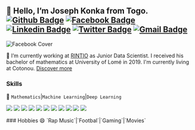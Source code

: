 ## 👋 Hello, I’m Joseph Konka from Togo. [![Github Badge](https://img.shields.io/badge/-Github-000?style=flat-square&logo=Github&logoColor=white&link=https://github.com/joekakone)](https://github.com/joekakone) [![Facebook Badge](https://img.shields.io/badge/-Facebook-blue?style=flat-square&logo=Facebook&logoColor=white&link=https://www.facebook.com/josephkonka1999)](https://www.facebook.com/josephkonka1999) [![Linkedin Badge](https://img.shields.io/badge/-LinkedIn-blue?style=flat-square&logo=Linkedin&logoColor=white&link=https://www.linkedin.com/in/joseph-koami-konka/)](https://www.linkedin.com/in/joseph-koami-konka/) [![Twitter Badge](https://img.shields.io/badge/-Twitter-blue?style=flat-square&logo=Twitter&logoColor=white&link=https://www.twitter.com/josephkonka1999)](https://www.twitter.com/josephkonka1999) [![Gmail Badge](https://img.shields.io/badge/-Gmail-c14438?style=flat-square&logo=Gmail&logoColor=white&link=mailto:joseph.kakone@gmail.com)](mailto:joseph.kakone@gmail.com)

![Facebook Cover](https://scontent.fcoo1-2.fna.fbcdn.net/v/t1.0-9/87528566_2580103492256250_5431444358672941056_n.png?_nc_cat=111&_nc_sid=dd9801&_nc_eui2=AeE3NuQvOyPimuhJSvQSY1d6wzT1nGHV-ZnDNPWcYdX5mXHJh6TvvlW1-L8EDebX2S15ZXyC6B8ggXcDnDJBRKOM&_nc_ohc=3wDuwIgSrQ0AX-bIun9&_nc_ht=scontent.fcoo1-2.fna&oh=7bb9ed980c0ad9f8b1a28f17f4ed1900&oe=5F3C1CF0)

<!--
Here are some ideas to get you started:

- 🔭 I’m currently working on ...
- 🌱 I’m currently learning ...
- 👯 I’m looking to collaborate on ...
- 🤔 I’m looking for help with ...
- 💬 Ask me about ...
- 📫 How to reach me: ...
- 😄 Pronouns: ...
- ⚡ Fun fact: ...
-->

🔭 I’m currently working at [RINTIO](http://www.rintio.com) as Junior Data Scientist. I received his bachelor of mathematics at University of Lomé in 2019. I'm currently living at Cotonou.  [Discover more](http://joekakone.github.io/)

### Skills
💬  `Mathematics`|`Machine Learning`|`Deep Learning`
<p>
  <img src="https://img.shields.io/badge/C-%E2%98%85%E2%98%85%E2%98%85%E2%98%85%E2%98%85-informational" />
  <img src="https://img.shields.io/badge/R-%E2%98%85%E2%98%85%E2%98%85%E2%98%85%E2%98%85-important" />
  <img src="https://img.shields.io/badge/Html5-%E2%98%85%E2%98%85%E2%98%85%E2%98%85%E2%98%85-ff7851" />
  <img src="https://img.shields.io/badge/CSS3-%E2%98%85%E2%98%85%E2%98%85%E2%98%85%E2%98%85-9ef380" />
  <img src="https://img.shields.io/badge/Scilab-%E2%98%85%E2%98%85%E2%98%85%E2%98%85%E2%98%85-informational" />
  <img src="https://img.shields.io/badge/Python-%E2%98%85%E2%98%85%E2%98%85%E2%98%85%E2%98%85-important" />
  <img src="https://img.shields.io/badge/Scikit-%E2%98%85%E2%98%85%E2%98%85%E2%98%85%E2%98%85-important" />
  <img src="https://img.shields.io/badge/Tensorflow-%E2%98%85%E2%98%85%E2%98%85%E2%98%85%E2%98%85-important" />
  <img src="https://img.shields.io/badge/Flask-%E2%98%85%E2%98%85%E2%98%85%E2%98%85%E2%98%85-informational" />
  <img src="https://img.shields.io/badge/Django-%E2%98%85%E2%98%85%E2%98%85%E2%98%85%E2%98%85-informational" />
  <img src="https://img.shields.io/badge/Docker-%E2%98%85%E2%98%85%E2%98%85%E2%98%85%E2%98%85-informational" />
</p>
### Hobbies
😄 `Rap Music`|`Footbal`|`Gaming`|`Movies`

